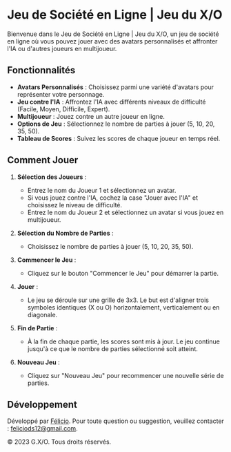 # Jeu de Société en Ligne | Jeu du X/O

Bienvenue dans le Jeu de Société en Ligne | Jeu du X/O, un jeu de société en ligne où vous pouvez jouer avec des avatars personnalisés et affronter l'IA ou d'autres joueurs en multijoueur.

## Fonctionnalités

- **Avatars Personnalisés** : Choisissez parmi une variété d'avatars pour représenter votre personnage.
- **Jeu contre l'IA** : Affrontez l'IA avec différents niveaux de difficulté (Facile, Moyen, Difficile, Expert).
- **Multijoueur** : Jouez contre un autre joueur en ligne.
- **Options de Jeu** : Sélectionnez le nombre de parties à jouer (5, 10, 20, 35, 50).
- **Tableau de Scores** : Suivez les scores de chaque joueur en temps réel.

## Comment Jouer

1. **Sélection des Joueurs** :
   - Entrez le nom du Joueur 1 et sélectionnez un avatar.
   - Si vous jouez contre l'IA, cochez la case "Jouer avec l'IA" et choisissez le niveau de difficulté.
   - Entrez le nom du Joueur 2 et sélectionnez un avatar si vous jouez en multijoueur.

2. **Sélection du Nombre de Parties** :
   - Choisissez le nombre de parties à jouer (5, 10, 20, 35, 50).

3. **Commencer le Jeu** :
   - Cliquez sur le bouton "Commencer le Jeu" pour démarrer la partie.

4. **Jouer** :
   - Le jeu se déroule sur une grille de 3x3. Le but est d'aligner trois symboles identiques (X ou O) horizontalement, verticalement ou en diagonale.

5. **Fin de Partie** :
   - À la fin de chaque partie, les scores sont mis à jour. Le jeu continue jusqu'à ce que le nombre de parties sélectionné soit atteint.

6. **Nouveau Jeu** :
   - Cliquez sur "Nouveau Jeu" pour recommencer une nouvelle série de parties.

## Développement

Développé par [Félicio](http://feldev-online.free.nf/). Pour toute question ou suggestion, veuillez contacter : [feliciods12@gmail.com](mailto:feliciods12@gmail.com).

© 2023 G.X/O. Tous droits réservés.
